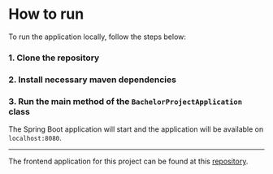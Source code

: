 # How to run

To run the application locally, follow the steps below:

### 1. Clone the repository

### 2. Install necessary maven dependencies

### 3. Run the main method of the <code>BachelorProjectApplication</code> class

The Spring Boot application will start and the application will be available on `localhost:8080`.

-----

The frontend application for this project can be found at this [repository](https://github.com/OliverSiggaard/bachelor-project-ui).
